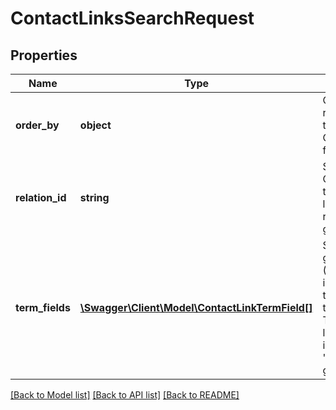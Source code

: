 # ContactLinksSearchRequest

## Properties
Name | Type | Description | Notes
------------ | ------------- | ------------- | -------------
**order_by** | **object** | Order the results by the indicated ContactLink field. | [optional] 
**relation_id** | **string** | Search for ContactLinks that are linked at relation with given Id. | [optional] 
**term_fields** | [**\Swagger\Client\Model\ContactLinkTermField[]**](ContactLinkTermField.md) | Search for given text (Term) indicated by the fields in the TermFields list. Required in case &#39;Term&#39; is given. | [optional] 

[[Back to Model list]](../README.md#documentation-for-models) [[Back to API list]](../README.md#documentation-for-api-endpoints) [[Back to README]](../README.md)


